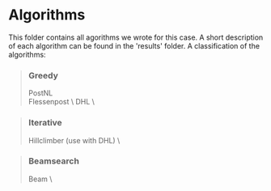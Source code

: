 # Algorithms

This folder contains all agorithms we wrote for this case. A short description of each algorithm can be found in the 'results' folder. A classification of the algorithms:

> ### Greedy
> PostNL \
> Flessenpost \ 
> DHL \ 

> ### Iterative
> Hillclimber (use with DHL) \

> ### Beamsearch
> Beam \
